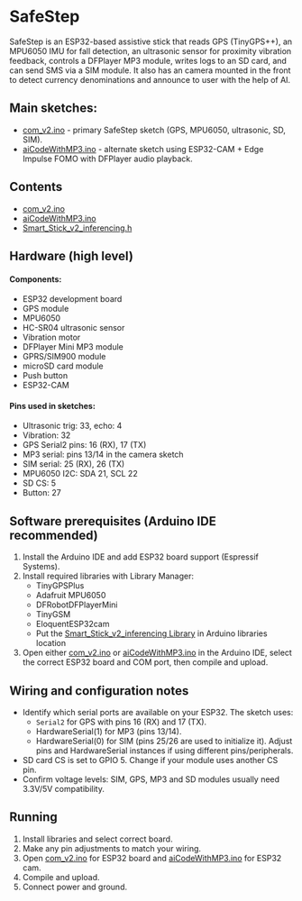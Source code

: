 # SafeStep

SafeStep is an ESP32-based assistive stick that reads GPS (TinyGPS++), an MPU6050 IMU for fall detection, an ultrasonic sensor for proximity vibration feedback, controls a DFPlayer MP3 module, writes logs to an SD card, and can send SMS via a SIM module. It also has an camera mounted in the front to detect currency denominations and announce to user with the help of AI.

## Main sketches:
- [com_v2.ino](./com_v2.ino) - primary SafeStep sketch (GPS, MPU6050, ultrasonic, SD, SIM).
- [aiCodeWithMP3.ino](./aiCodeWithMP3.ino) - alternate sketch using ESP32-CAM + Edge Impulse FOMO with DFPlayer audio playback.

## Contents
- [com_v2.ino](./com_v2.ino)
- [aiCodeWithMP3.ino](./aiCodeWithMP3.ino)
- [Smart_Stick_v2_inferencing.h](./Smart_Stick_v2_inferencing/src/Smart_Stick_v2_inferencing.h)

## Hardware (high level)
#### Components:
- ESP32 development board
- GPS module
- MPU6050
- HC-SR04 ultrasonic sensor
- Vibration motor
- DFPlayer Mini MP3 module
- GPRS/SIM900 module
- microSD card module
- Push button
- ESP32-CAM

#### Pins used in sketches:
- Ultrasonic trig: 33, echo: 4
- Vibration: 32
- GPS Serial2 pins: 16 (RX), 17 (TX)
- MP3 serial: pins 13/14 in the camera sketch
- SIM serial: 25 (RX), 26 (TX)
- MPU6050 I2C: SDA 21, SCL 22
- SD CS: 5
- Button: 27

## Software prerequisites (Arduino IDE recommended)
1. Install the Arduino IDE and add ESP32 board support (Espressif Systems).
2. Install required libraries with Library Manager:
    - TinyGPSPlus
    - Adafruit MPU6050
    - DFRobotDFPlayerMini
    - TinyGSM
    - EloquentESP32cam
    - Put the [Smart_Stick_v2_inferencing Library](./Smart_Stick_v2_inferencing/) in Arduino libraries location
3. Open either [com_v2.ino](./com_v2.ino) or [aiCodeWithMP3.ino](./aiCodeWithMP3.ino) in the Arduino IDE, select the correct ESP32 board and COM port, then compile and upload.

## Wiring and configuration notes
- Identify which serial ports are available on your ESP32. The sketch uses:
  - `Serial2` for GPS with pins 16 (RX) and 17 (TX).
  - HardwareSerial(1) for MP3 (pins 13/14).
  - HardwareSerial(0) for SIM (pins 25/26 are used to initialize it).
  Adjust pins and HardwareSerial instances if using different pins/peripherals.
- SD card CS is set to GPIO 5. Change if your module uses another CS pin.
- Confirm voltage levels: SIM, GPS, MP3 and SD modules usually need 3.3V/5V compatibility.

## Running
1. Install libraries and select correct board.
2. Make any pin adjustments to match your wiring.
3. Open [com_v2.ino](./com_v2.ino) for ESP32 board and [aiCodeWithMP3.ino](./aiCodeWithMP3.ino) for ESP32 cam.
4. Compile and upload.
5. Connect power and ground.